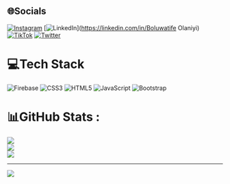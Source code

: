 
## 🌐Socials
[![Instagram](https://img.shields.io/badge/Instagram-%23E4405F.svg?logo=Instagram&logoColor=white)](https://instagram.com/bulu_code) [![LinkedIn](https://img.shields.io/badge/LinkedIn-%230077B5.svg?logo=linkedin&logoColor=white)](https://linkedin.com/in/Boluwatife Olaniyi) [![TikTok](https://img.shields.io/badge/TikTok-%23000000.svg?logo=TikTok&logoColor=white)](https://tiktok.com/@@bulu__code) [![Twitter](https://img.shields.io/badge/Twitter-%231DA1F2.svg?logo=Twitter&logoColor=white)](https://twitter.com/@Boluwatife_code) 

# 💻Tech Stack
![Firebase](https://img.shields.io/badge/firebase-%23039BE5.svg?style=for-the-badge&logo=firebase) ![CSS3](https://img.shields.io/badge/css3-%231572B6.svg?style=for-the-badge&logo=css3&logoColor=white) ![HTML5](https://img.shields.io/badge/html5-%23E34F26.svg?style=for-the-badge&logo=html5&logoColor=white) ![JavaScript](https://img.shields.io/badge/javascript-%23323330.svg?style=for-the-badge&logo=javascript&logoColor=%23F7DF1E) ![Bootstrap](https://img.shields.io/badge/bootstrap-%23563D7C.svg?style=for-the-badge&logo=bootstrap&logoColor=white)
# 📊GitHub Stats :
![](https://github-readme-stats.vercel.app/api?username=Boluwatife404&theme=radical&hide_border=false&include_all_commits=false&count_private=false)<br/>
![](https://github-readme-streak-stats.herokuapp.com/?user=Boluwatife404&theme=radical&hide_border=false)<br/>
![](https://github-readme-stats.vercel.app/api/top-langs/?username=Boluwatife404&theme=radical&hide_border=false&include_all_commits=false&count_private=false&layout=compact)

---
[![](https://visitcount.itsvg.in/api?id=Boluwatife404&icon=0&color=0)](https://visitcount.itsvg.in)
